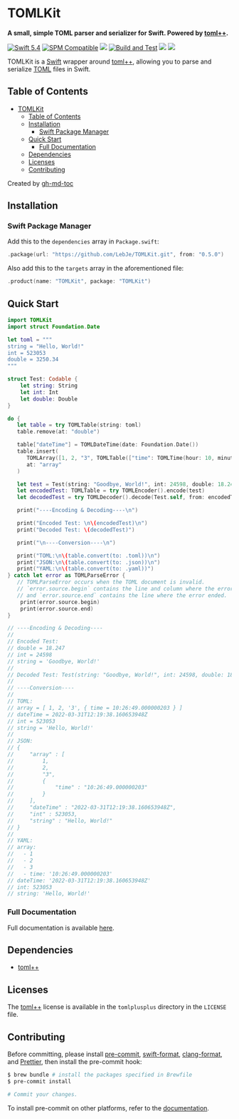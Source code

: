 # TOMLKit

**A small, simple TOML parser and serializer for Swift. Powered by [toml++](https://github.com/marzer/tomlplusplus/).**

[![Swift 5.4](https://img.shields.io/badge/Swift-5.4-brightgreen?logo=swift)](https://swift.org)
[![SPM Compatible](https://img.shields.io/badge/SPM-compatible-brightgreen.svg)](https://swift.org/package-manager)
[![](https://img.shields.io/github/v/tag/LebJe/TOMLKit)](https://github.com/LebJe/TOMLKit/releases)
[![Build and Test](https://github.com/LebJe/TOMLKit/workflows/Build%20and%20Test/badge.svg)](https://github.com/LebJe/TOMLKit/actions?query=workflow%3A%22Build+and+Test%22)
[![](https://img.shields.io/endpoint?url=https%3A%2F%2Fswiftpackageindex.com%2Fapi%2Fpackages%2FLebJe%2FTOMLKit%2Fbadge%3Ftype%3Dswift-versions)](https://swiftpackageindex.com/LebJe/TOMLKit)
[![](https://img.shields.io/endpoint?url=https%3A%2F%2Fswiftpackageindex.com%2Fapi%2Fpackages%2FLebJe%2FTOMLKit%2Fbadge%3Ftype%3Dplatforms)](https://swiftpackageindex.com/LebJe/TOMLKit)

TOMLKit is a [Swift](https://swift.org) wrapper around [toml++](https://github.com/marzer/tomlplusplus/), allowing you to parse and serialize [TOML](https://toml.io) files in Swift.

## Table of Contents

<!--ts-->

-   [TOMLKit](#tomlkit)
    -   [Table of Contents](#table-of-contents)
    -   [Installation](#installation)
        -   [Swift Package Manager](#swift-package-manager)
    -   [Quick Start](#quick-start)
        -   [Full Documentation](#full-documentation)
    -   [Dependencies](#dependencies)
    -   [Licenses](#licenses)
    -   [Contributing](#contributing)

<!-- Added by: lebje, at: Tue Jan 18 10:50:45 EST 2022 -->

<!--te-->

Created by [gh-md-toc](https://github.com/ekalinin/github-markdown-toc)

## Installation

### Swift Package Manager

Add this to the `dependencies` array in `Package.swift`:

```swift
.package(url: "https://github.com/LebJe/TOMLKit.git", from: "0.5.0")
```

Also add this to the `targets` array in the aforementioned file:

```swift
.product(name: "TOMLKit", package: "TOMLKit")
```

## Quick Start

```swift
import TOMLKit
import struct Foundation.Date

let toml = """
string = "Hello, World!"
int = 523053
double = 3250.34
"""

struct Test: Codable {
    let string: String
    let int: Int
    let double: Double
}

do {
   let table = try TOMLTable(string: toml)
   table.remove(at: "double")

   table["dateTime"] = TOMLDateTime(date: Foundation.Date())
   table.insert(
      TOMLArray([1, 2, "3", TOMLTable(["time": TOMLTime(hour: 10, minute: 26, second: 49, nanoSecond: 203)])]),
      at: "array"
   )

   let test = Test(string: "Goodbye, World!", int: 24598, double: 18.247)
   let encodedTest: TOMLTable = try TOMLEncoder().encode(test)
   let decodedTest = try TOMLDecoder().decode(Test.self, from: encodedTest)

   print("----Encoding & Decoding----\n")

   print("Encoded Test: \n\(encodedTest)\n")
   print("Decoded Test: \(decodedTest)")

   print("\n----Conversion----\n")

   print("TOML:\n\(table.convert(to: .toml))\n")
   print("JSON:\n\(table.convert(to: .json))\n")
   print("YAML:\n\(table.convert(to: .yaml))")
} catch let error as TOMLParseError {
   // TOMLParseError occurs when the TOML document is invalid.
   // `error.source.begin` contains the line and column where the error started,
   // and `error.source.end` contains the line where the error ended.
    print(error.source.begin)
    print(error.source.end)
}

// ----Encoding & Decoding----
//
// Encoded Test:
// double = 18.247
// int = 24598
// string = 'Goodbye, World!'
//
// Decoded Test: Test(string: "Goodbye, World!", int: 24598, double: 18.247)
//
// ----Conversion----
//
// TOML:
// array = [ 1, 2, '3', { time = 10:26:49.000000203 } ]
// dateTime = 2022-03-31T12:19:38.160653948Z
// int = 523053
// string = 'Hello, World!'
//
// JSON:
// {
//     "array" : [
//         1,
//         2,
//         "3",
//         {
//             "time" : "10:26:49.000000203"
//         }
//     ],
//     "dateTime" : "2022-03-31T12:19:38.160653948Z",
//     "int" : 523053,
//     "string" : "Hello, World!"
// }
//
// YAML:
// array:
//   - 1
//   - 2
//   - 3
//   - time: '10:26:49.000000203'
// dateTime: '2022-03-31T12:19:38.160653948Z'
// int: 523053
// string: 'Hello, World!'
```

### Full Documentation

Full documentation is available [here](https://lebje.github.io/TOMLKit/documentation/tomlkit/).

## Dependencies

-   [toml++](https://github.com/marzer/tomlplusplus/)

## Licenses

The [toml++](https://github.com/marzer/tomlplusplus/) license is available in the `tomlplusplus` directory in the `LICENSE` file.

## Contributing

Before committing, please install [pre-commit](https://pre-commit.com), [swift-format](https://github.com/nicklockwood/SwiftFormat), [clang-format](https://clang.llvm.org/docs/ClangFormat.html), and [Prettier](https://prettier.io), then install the pre-commit hook:

```bash
$ brew bundle # install the packages specified in Brewfile
$ pre-commit install

# Commit your changes.
```

To install pre-commit on other platforms, refer to the [documentation](https://pre-commit.com/#install).
